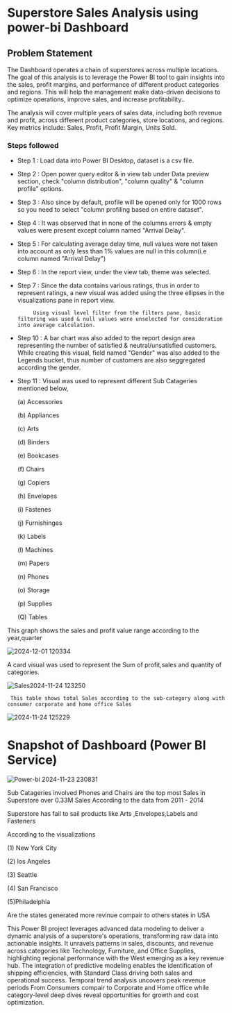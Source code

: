 # Superstore Sales Analysis using power-bi Dashboard

## Problem Statement

The Dashboard operates a chain of superstores across multiple locations. The goal of this analysis is to leverage the Power BI tool to gain insights into the sales, profit margins, and performance of different product categories and regions. This will help the management make data-driven decisions to optimize operations, improve sales, and increase profitability..

The analysis will cover multiple years of sales data, including both revenue and profit, across different product categories, store locations, and regions.
Key metrics include: Sales, Profit, Profit Margin, Units Sold.

### Steps followed 

- Step 1 : Load data into Power BI Desktop, dataset is a csv file.
- Step 2 : Open power query editor & in view tab under  Data      preview section, check "column distribution", "column quality" & "column profile" options.
- Step 3 : Also since by default, profile will be opened only for 1000 rows so you need to select "column profiling based on entire dataset".
- Step 4 : It was observed that in none of the columns errors & empty values were present except column named "Arrival Delay".
- Step 5 : For calculating average delay time, null values were not taken into account as only less than 1% values are null in this column(i.e column named "Arrival Delay") 
- Step 6 : In the report view, under the view tab, theme was selected.
- Step 7 : Since the data contains various ratings, thus in order to represent ratings, a new visual was added using the three ellipses in the visualizations pane in report view. 

           Using visual level filter from the filters pane, basic filtering was used & null values were unselected for consideration into average calculation.
           
          
- Step 10 : A bar chart was also added to the report design area representing the number of satisfied & neutral/unsatisfied customers. While creating this visual, field named "Gender" was also added to the Legends bucket, thus number of customers are also seggregated according the gender. 
- Step 11 :  Visual was used to represent different Sub Catageries mentioned below,

  (a) Accessories

  (b) Appliances
  
  (c) Arts
  
  (d) Binders
  
  (e) Bookcases
  
  (f) Chairs

  (g) Copiers
  
  (h) Envelopes
  
  (i) Fastenes
  
  (j) Furnishinges
  
  (k) Labels
  
  (l) Machines
  
  (m) Papers

  (n) Phones

  (o) Storage

  (p) Supplies

  (Q) Tables

This graph shows the sales and profit value range according to the year,quarter 

![2024-12-01 120334](https://github.com/user-attachments/assets/5652dd1d-807b-42cc-a1ea-6735fe92c77d)

A card visual was used to represent the Sum of profit,sales and quantity of categories.

![Sales2024-11-24 123250](https://github.com/user-attachments/assets/c543f8b5-7ee3-49d7-a9d1-603a1e159fc1)

   
     This table shows total Sales according to the sub-category along with consumer corporate and home office Sales

 ![2024-11-24 125229](https://github.com/user-attachments/assets/eef1adf4-0c9d-47c2-9709-01b4141b3ac1)

# Snapshot of Dashboard (Power BI Service)


![Power-bi 2024-11-23 230831](https://github.com/user-attachments/assets/34b1057e-7f19-459e-9893-cc40a622c576)

Sub Catageries involved Phones and Chairs are the top most Sales in Superstore over 0.33M Sales According to the data from      2011 - 2014

Superstore has fail to sail products like Arts ,Envelopes,Labels and Fasteners

According to the visualizations 

(1) New York City

(2) los Angeles

(3) Seattle

(4) San Francisco

(5)Philadelphia

Are the states generated more revinue compair to others states in USA

 This Power BI project leverages advanced data modeling to deliver a dynamic analysis of a superstore's operations, transforming raw data into actionable insights. It unravels patterns in sales, discounts, and revenue across categories like Technology, Furniture, and Office Supplies, highlighting regional performance with the West emerging as a key revenue hub. The integration of predictive modeling enables the identification of shipping efficiencies, with Standard Class driving both sales and operational success. Temporal trend analysis uncovers peak revenue periods From Consumers compair to Corporate and Home office  while category-level deep dives reveal opportunities for growth and cost optimization.

